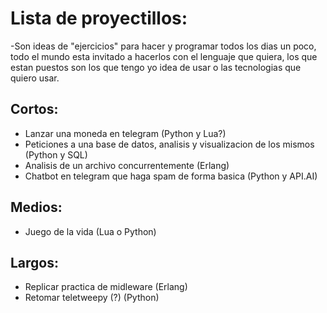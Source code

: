 # Lista de proyectillos:
-Son ideas de "ejercicios" para hacer y programar todos los dias un poco,
 todo el mundo esta invitado a hacerlos con el lenguaje que quiera, los
 que estan puestos son los que tengo yo idea de usar o las tecnologias que quiero
 usar.

## Cortos:
- Lanzar una moneda en telegram (Python y Lua?)
- Peticiones a una base de datos, analisis y visualizacion de los mismos (Python y SQL)
- Analisis de un archivo concurrentemente (Erlang)
- Chatbot en telegram que haga spam de forma basica (Python y API.AI)


## Medios:
- Juego de la vida (Lua o Python)

## Largos:
- Replicar practica de midleware (Erlang)
- Retomar teletweepy (?) (Python)
